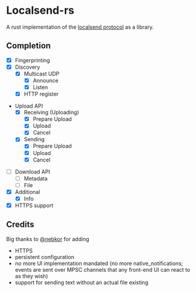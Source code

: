# Localsend-rs

A rust implementation of the [localsend protocol](https://github.com/localsend/protocol/blob/main/README.md#4-file-transfer-http-aka-upload-api) as a library.

## Completion
- [x] Fingerprinting
- [x] Discovery
  - [x] Multicast UDP
    - [x] Announce
    - [x] Listen
  - [x] HTTP register
- Upload API
  - [x] Receiving (Uploading)
    - [x] Prepare Upload
    - [x] Upload
    - [x] Cancel
  - [x] Sending
    - [x] Prepare Upload
    - [x] Upload
    - [x] Cancel
- [ ] Download API
  - [ ] Metadata
  - [ ] File
- [x] Additional
  - [x] Info
- [x] HTTPS support

## Credits
Big thanks to [@nebkor](https://github.com/nebkor) for adding
- HTTPS
- persistent configuration
- no more UI implementation mandated (no more native_notifications; events are sent over MPSC channels that any front-end UI can react to as they wish)
- support for sending text without an actual file existing
